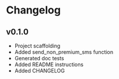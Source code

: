# Changelog

## v0.1.0
- Project scaffolding
- Added send_non_premium_sms function
- Generated doc tests
- Added README instructions
- Added CHANGELOG